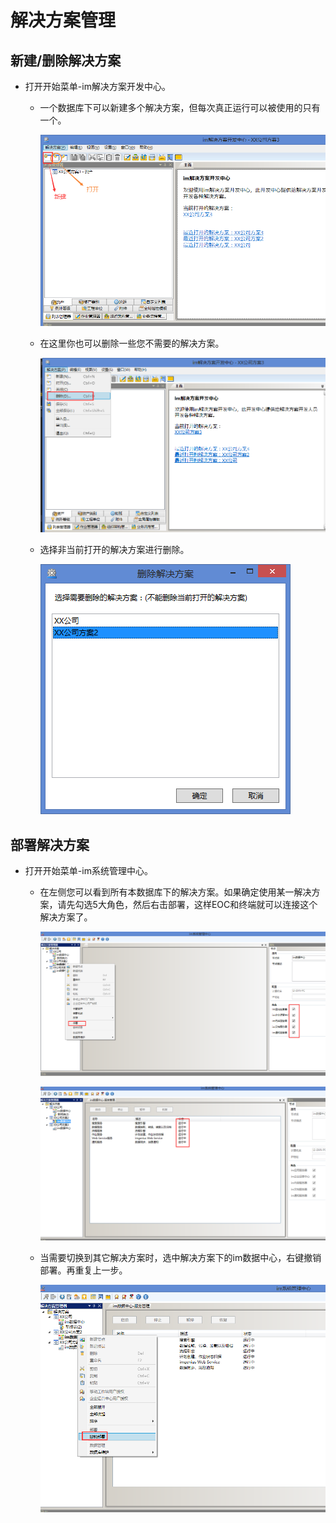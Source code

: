 # 解决方案管理

## 新建/删除解决方案

* 打开开始菜单-im解决方案开发中心。

  * 一个数据库下可以新建多个解决方案，但每次真正运行可以被使用的只有一个。

    ![1](./images/sdc.jpg)

  * 在这里你也可以删除一些您不需要的解决方案。

    ![1](./images/删除解决方案.jpg)

  * 选择非当前打开的解决方案进行删除。

    ![1](./images/删除解决方案2.png)

## 部署解决方案

* 打开开始菜单-im系统管理中心。
  * 在左侧您可以看到所有本数据库下的解决方案。如果确定使用某一解决方案，请先勾选5大角色，然后右击部署，这样EOC和终端就可以连接这个解决方案了。

    ![1](./images/部署.jpg)

    ![1](./images/部署成功.jpg)

  * 当需要切换到其它解决方案时，选中解决方案下的im数据中心，右键撤销部署。再重复上一步。

    ![1](./images/撤销部署.jpg)
